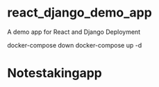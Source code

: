 # react_django_demo_app
A demo app for React and Django Deployment

docker-compose down
docker-compose up -d
# Notestakingapp
